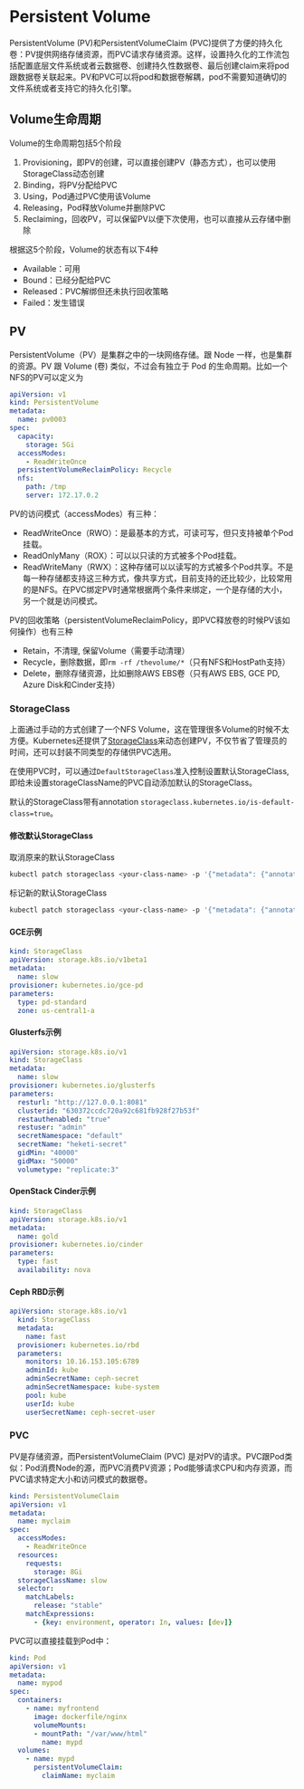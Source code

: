 # Persistent Volume

PersistentVolume (PV)和PersistentVolumeClaim (PVC)提供了方便的持久化卷：PV提供网络存储资源，而PVC请求存储资源。这样，设置持久化的工作流包括配置底层文件系统或者云数据卷、创建持久性数据卷、最后创建claim来将pod跟数据卷关联起来。PV和PVC可以将pod和数据卷解耦，pod不需要知道确切的文件系统或者支持它的持久化引擎。

## Volume生命周期

Volume的生命周期包括5个阶段

1. Provisioning，即PV的创建，可以直接创建PV（静态方式），也可以使用StorageClass动态创建
2. Binding，将PV分配给PVC
3. Using，Pod通过PVC使用该Volume
4. Releasing，Pod释放Volume并删除PVC
5. Reclaiming，回收PV，可以保留PV以便下次使用，也可以直接从云存储中删除

根据这5个阶段，Volume的状态有以下4种

- Available：可用
- Bound：已经分配给PVC
- Released：PVC解绑但还未执行回收策略
- Failed：发生错误

## PV

PersistentVolume（PV）是集群之中的一块网络存储。跟 Node 一样，也是集群的资源。PV 跟 Volume (卷) 类似，不过会有独立于 Pod 的生命周期。比如一个NFS的PV可以定义为

```yaml
apiVersion: v1
kind: PersistentVolume
metadata:
  name: pv0003
spec:
  capacity:
    storage: 5Gi
  accessModes:
    - ReadWriteOnce
  persistentVolumeReclaimPolicy: Recycle
  nfs:
    path: /tmp
    server: 172.17.0.2
```

PV的访问模式（accessModes）有三种：

* ReadWriteOnce（RWO）：是最基本的方式，可读可写，但只支持被单个Pod挂载。
* ReadOnlyMany（ROX）：可以以只读的方式被多个Pod挂载。
* ReadWriteMany（RWX）：这种存储可以以读写的方式被多个Pod共享。不是每一种存储都支持这三种方式，像共享方式，目前支持的还比较少，比较常用的是NFS。在PVC绑定PV时通常根据两个条件来绑定，一个是存储的大小，另一个就是访问模式。

PV的回收策略（persistentVolumeReclaimPolicy，即PVC释放卷的时候PV该如何操作）也有三种

- Retain，不清理, 保留Volume（需要手动清理）
- Recycle，删除数据，即`rm -rf /thevolume/*`（只有NFS和HostPath支持）
- Delete，删除存储资源，比如删除AWS EBS卷（只有AWS EBS, GCE PD, Azure Disk和Cinder支持）

### StorageClass

上面通过手动的方式创建了一个NFS Volume，这在管理很多Volume的时候不太方便。Kubernetes还提供了[StorageClass](https://kubernetes.io/docs/user-guide/persistent-volumes/#storageclasses)来动态创建PV，不仅节省了管理员的时间，还可以封装不同类型的存储供PVC选用。

在使用PVC时，可以通过`DefaultStorageClass`准入控制设置默认StorageClass, 即给未设置storageClassName的PVC自动添加默认的StorageClass。

默认的StorageClass带有annotation `storageclass.kubernetes.io/is-default-class=true`。

#### 修改默认StorageClass

取消原来的默认StorageClass

```sh
kubectl patch storageclass <your-class-name> -p '{"metadata": {"annotations":{"storageclass.kubernetes.io/is-default-class":"false"}}}'
```

标记新的默认StorageClass

```sh
kubectl patch storageclass <your-class-name> -p '{"metadata": {"annotations":{"storageclass.kubernetes.io/is-default-class":"true"}}}'
```

#### GCE示例

```yaml
kind: StorageClass
apiVersion: storage.k8s.io/v1beta1
metadata:
  name: slow
provisioner: kubernetes.io/gce-pd
parameters:
  type: pd-standard
  zone: us-central1-a
```

#### Glusterfs示例

```yaml
apiVersion: storage.k8s.io/v1
kind: StorageClass
metadata:
  name: slow
provisioner: kubernetes.io/glusterfs
parameters:
  resturl: "http://127.0.0.1:8081"
  clusterid: "630372ccdc720a92c681fb928f27b53f"
  restauthenabled: "true"
  restuser: "admin"
  secretNamespace: "default"
  secretName: "heketi-secret"
  gidMin: "40000"
  gidMax: "50000"
  volumetype: "replicate:3"
```

#### OpenStack Cinder示例

```yaml
kind: StorageClass
apiVersion: storage.k8s.io/v1
metadata:
  name: gold
provisioner: kubernetes.io/cinder
parameters:
  type: fast
  availability: nova
```

#### Ceph RBD示例

```yaml
apiVersion: storage.k8s.io/v1
  kind: StorageClass
  metadata:
    name: fast
  provisioner: kubernetes.io/rbd
  parameters:
    monitors: 10.16.153.105:6789
    adminId: kube
    adminSecretName: ceph-secret
    adminSecretNamespace: kube-system
    pool: kube
    userId: kube
    userSecretName: ceph-secret-user
```

### PVC

PV是存储资源，而PersistentVolumeClaim (PVC) 是对PV的请求。PVC跟Pod类似：Pod消费Node的源，而PVC消费PV资源；Pod能够请求CPU和内存资源，而PVC请求特定大小和访问模式的数据卷。

```yaml
kind: PersistentVolumeClaim
apiVersion: v1
metadata:
  name: myclaim
spec:
  accessModes:
    - ReadWriteOnce
  resources:
    requests:
      storage: 8Gi
  storageClassName: slow
  selector:
    matchLabels:
      release: "stable"
    matchExpressions:
      - {key: environment, operator: In, values: [dev]}
```

PVC可以直接挂载到Pod中：

```yaml
kind: Pod
apiVersion: v1
metadata:
  name: mypod
spec:
  containers:
    - name: myfrontend
      image: dockerfile/nginx
      volumeMounts:
      - mountPath: "/var/www/html"
        name: mypd
  volumes:
    - name: mypd
      persistentVolumeClaim:
        claimName: myclaim
```
